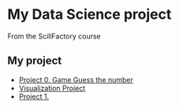 # My Data Science project

From the ScillFactory course

## My project


* [Project 0. Game Guess the number](https://github.com/OlesyaNori/sf_datasciense/tree/main/project%200) 
* [Visualization Project](https://github.com/OlesyaNori/sf_datasciense/blob/main/Visualization%20Project/Final%20visualization%20tasks.ipynb)
* [Project 1.](____)
